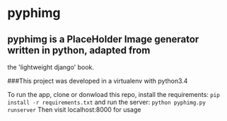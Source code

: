 # pyphimg


## pyphimg is a PlaceHolder Image generator written in python, adapted from 
the 'lightweight django' book.


###This project was developed in a virtualenv with python3.4

To run the app, clone or donwload this repo,
install the requirements:
`pip install -r requirements.txt`
and run the server:
`python pyphimg.py runserver`
Then visit localhost:8000 for usage


